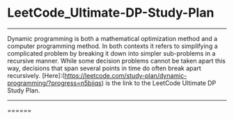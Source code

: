 # LeetCode_Ultimate-DP-Study-Plan
------

Dynamic programming is both a mathematical optimization method and a computer programming method. In both contexts it refers to simplifying a complicated problem by breaking it down into simpler sub-problems in a recursive manner. While some decision problems cannot be taken apart this way, decisions that span several points in time do often break apart recursively.
[Here]:(https://leetcode.com/study-plan/dynamic-programming/?progress=n5biiqs) is the link to the LeetCode Ultimate DP Study Plan.

------
======
